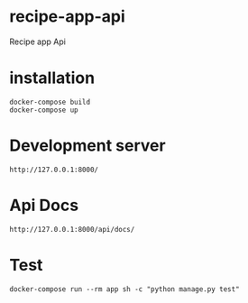 # recipe-app-api
Recipe app Api


# installation 
```
docker-compose build
docker-compose up
```

# Development server

`http://127.0.0.1:8000/`

# Api Docs
`http://127.0.0.1:8000/api/docs/`

# Test
`docker-compose run --rm app sh -c "python manage.py test"`
